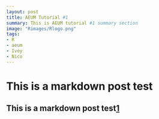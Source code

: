 ```yaml
---
layout: post
title: AEUM Tutorial #1
summary: This is AEUM tutorial #1 summary section
image: "Rimages/Rlogo.png"
tags:
- R
- aeum
- Ivey
- Nico
---
```


# This is a markdown post test

## This is a markdown post test[1]

[1]: http://markdowntest.testurl